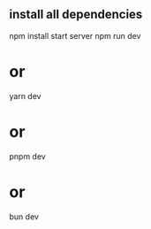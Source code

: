
## install all dependencies
npm install
start server
npm run dev
# or
yarn dev
# or
pnpm dev
# or
bun dev
```

